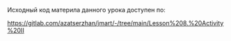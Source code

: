 <p>Исходный код материла данного урока доступен по:</p>

<p><a href="https://gitlab.com/azatserzhan/jmart/-/tree/main/Lesson%208.%20Activity%20II" rel="noopener noreferrer nofollow">https://gitlab.com/azatserzhan/jmart/-/tree/main/Lesson%208.%20Activity%20II</a></p>